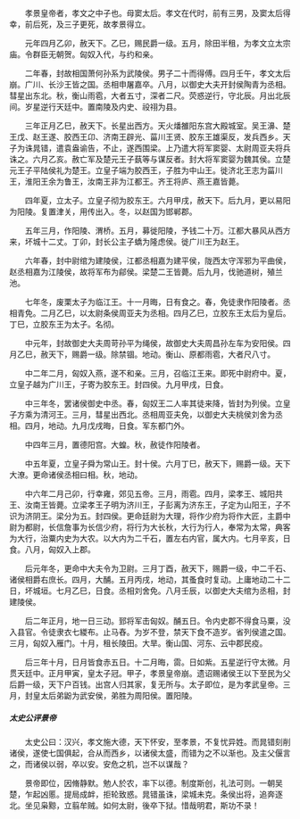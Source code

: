 
　　孝景皇帝者，孝文之中子也。母窦太后。孝文在代时，前有三男，及窦太后得幸，前后死，及三子更死，故孝景得立。

　　元年四月乙卯，赦天下。乙巳，赐民爵一级。五月，除田半租，为孝文立太宗庙。令群臣无朝贺。匈奴入代，与约和亲。

　　二年春，封故相国萧何孙系为武陵侯。男子二十而得傅。四月壬午，孝文太后崩。广川、长沙王皆之国。丞相申屠嘉卒。八月，以御史大夫开封侯陶青为丞相。彗星出东北。秋，衡山雨雹，大者五寸，深者二尺。荧惑逆行，守北辰。月出北辰间。岁星逆行天廷中。置南陵及内史、祋祤为县。

　　三年正月乙巳，赦天下。长星出西方。天火燔雒阳东宫大殿城室。吴王濞、楚王戊、赵王遂、胶西王卬、济南王辟光、菑川王贤、胶东王雄渠反，发兵西乡。天子为诛晁错，遣袁盎谕告，不止，遂西围梁。上乃遣大将军窦婴、太尉周亚夫将兵诛之。六月乙亥。赦亡军及楚元王子蓺等与谋反者。封大将军窦婴为魏其侯。立楚元王子平陆侯礼为楚王。立皇子端为胶西王，子胜为中山王。徙济北王志为菑川王，淮阳王余为鲁王，汝南王非为江都王。齐王将庐、燕王嘉皆薨。

　　四年夏，立太子。立皇子彻为胶东王。六月甲戌，赦天下。后九月，更以易阳为阳陵。复置津关，用传出入。冬，以赵国为邯郸郡。

　　五年三月，作阳陵、渭桥。五月，募徙阳陵，予钱二十万。江都大暴风从西方来，坏城十二丈。丁卯，封长公主子蟜为隆虑侯。徙广川王为赵王。

　　六年春，封中尉绾为建陵侯，江都丞相嘉为建平侯，陇西太守浑邪为平曲侯，赵丞相嘉为江陵侯，故将军布为鄃侯。梁楚二王皆薨。后九月，伐驰道树，殖兰池。

　　七年冬，废栗太子为临江王。十一月晦，日有食之。春，免徒隶作阳陵者。丞相青免。二月乙巳，以太尉条侯周亚夫为丞相。四月乙巳，立胶东王太后为皇后。丁巳，立胶东王为太子。名彻。

　　中元年，封故御史大夫周苛孙平为绳侯，故御史大夫周昌孙左车为安阳侯。四月乙巳，赦天下，赐爵一级。除禁锢。地动。衡山、原都雨雹，大者尺八寸。

　　中二年二月，匈奴入燕，遂不和亲。三月，召临江王来。即死中尉府中。夏，立皇子越为广川王，子寄为胶东王。封四侯。九月甲戌，日食。

　　中三年冬，罢诸侯御史中丞。春，匈奴王二人率其徒来降，皆封为列侯。立皇子方乘为清河王。三月，彗星出西北。丞相周亚夫免，以御史大夫桃侯刘舍为丞相。四月，地动。九月戊戌晦，日食。军东都门外。

　　中四年三月，置德阳宫。大蝗。秋，赦徒作阳陵者。

　　中五年夏，立皇子舜为常山王。封十侯。六月丁巳，赦天下，赐爵一级。天下大潦。更命诸侯丞相曰相。秋，地动。

　　中六年二月己卯，行幸雍，郊见五帝。三月，雨雹。四月，梁孝王、城阳共王、汝南王皆薨。立梁孝王子明为济川王，子彭离为济东王，子定为山阳王，子不识为济阴王。梁分为五。封四侯。更命廷尉为大理，将作少府为将作大匠，主爵中尉为都尉，长信詹事为长信少府，将行为大长秋，大行为行人，奉常为太常，典客为大行，治粟内史为大农。以大内为二千石，置左右内官，属大内。七月辛亥，日食。八月，匈奴入上郡。

　　后元年冬，更命中大夫令为卫尉。三月丁酉，赦天下，赐爵一级，中二千石、诸侯相爵右庶长。四月，大酺。五月丙戌，地动，其蚤食时复动。上庸地动二十二日，坏城垣。七月乙巳，日食。丞相刘舍免。八月壬辰，以御史大夫绾为丞相，封建陵侯。

　　后二年正月，地一日三动。郅将军击匈奴。酺五日。令内史郡不得食马粟，没入县官。令徒隶衣七緵布。止马舂。为岁不登，禁天下食不造岁。省列侯遣之国。三月，匈奴入雁门。十月，租长陵田。大旱。衡山国、河东、云中郡民疫。

　　后三年十月，日月皆食赤五日。十二月晦，䨓。日如紫。五星逆行守太微。月贯天廷中。正月甲寅，皇太子冠。甲子，孝景皇帝崩。遗诏赐诸侯王以下至民为父后爵一级，天下户百钱。出宫人归其家，复无所与。太子即位，是为孝武皇帝。三月，封皇太后弟鼢为武安侯，弟胜为周阳侯。置阳陵。
　　
##### 太史公评景帝
　　太史公曰：汉兴，孝文施大德，天下怀安，至孝景，不复忧异姓。而晁错刻削诸侯，遂使七国俱起，合从而西乡，以诸侯太盛，而错为之不以渐也。及主父偃言之，而诸侯以弱，卒以安。安危之机，岂不以谋哉？

　　景帝即位，因脩静默。勉人於农，率下以德。制度斯创，礼法可则。一朝吴楚，乍起凶慝。提局成衅，拒轮致惑。晁错虽诛，梁城未克。条侯出将，追奔逐北。坐见枭黥，立翦牟贼。如何太尉，後卒下狱。惜哉明君，斯功不录！